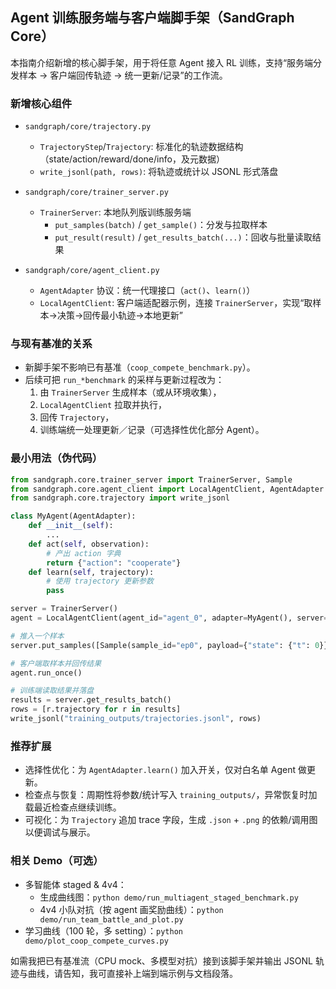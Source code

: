 ## Agent 训练服务端与客户端脚手架（SandGraph Core）

本指南介绍新增的核心脚手架，用于将任意 Agent 接入 RL 训练，支持“服务端分发样本 → 客户端回传轨迹 → 统一更新/记录”的工作流。

### 新增核心组件
- `sandgraph/core/trajectory.py`
  - `TrajectoryStep`/`Trajectory`: 标准化的轨迹数据结构（state/action/reward/done/info，及元数据）
  - `write_jsonl(path, rows)`: 将轨迹或统计以 JSONL 形式落盘

- `sandgraph/core/trainer_server.py`
  - `TrainerServer`: 本地队列版训练服务端
    - `put_samples(batch)` / `get_sample()`：分发与拉取样本
    - `put_result(result)` / `get_results_batch(...)`：回收与批量读取结果

- `sandgraph/core/agent_client.py`
  - `AgentAdapter` 协议：统一代理接口（`act()`、`learn()`）
  - `LocalAgentClient`: 客户端适配器示例，连接 `TrainerServer`，实现“取样本→决策→回传最小轨迹→本地更新”

### 与现有基准的关系
- 新脚手架不影响已有基准（`coop_compete_benchmark.py`）。
- 后续可把 `run_*benchmark` 的采样与更新过程改为：
  1) 由 `TrainerServer` 生成样本（或从环境收集），
  2) `LocalAgentClient` 拉取并执行，
  3) 回传 `Trajectory`，
  4) 训练端统一处理更新／记录（可选择性优化部分 Agent）。

### 最小用法（伪代码）
```python
from sandgraph.core.trainer_server import TrainerServer, Sample
from sandgraph.core.agent_client import LocalAgentClient, AgentAdapter
from sandgraph.core.trajectory import write_jsonl

class MyAgent(AgentAdapter):
    def __init__(self):
        ...
    def act(self, observation):
        # 产出 action 字典
        return {"action": "cooperate"}
    def learn(self, trajectory):
        # 使用 trajectory 更新参数
        pass

server = TrainerServer()
agent = LocalAgentClient(agent_id="agent_0", adapter=MyAgent(), server=server)

# 推入一个样本
server.put_samples([Sample(sample_id="ep0", payload={"state": {"t": 0}})])

# 客户端取样本并回传结果
agent.run_once()

# 训练端读取结果并落盘
results = server.get_results_batch()
rows = [r.trajectory for r in results]
write_jsonl("training_outputs/trajectories.jsonl", rows)
```

### 推荐扩展
- 选择性优化：为 `AgentAdapter.learn()` 加入开关，仅对白名单 Agent 做更新。
- 检查点与恢复：周期性将参数/统计写入 `training_outputs/`，异常恢复时加载最近检查点继续训练。
- 可视化：为 `Trajectory` 追加 trace 字段，生成 `.json` + `.png` 的依赖/调用图以便调试与展示。

### 相关 Demo（可选）
- 多智能体 staged & 4v4：
  - 生成曲线图：`python demo/run_multiagent_staged_benchmark.py`
  - 4v4 小队对抗（按 agent 画奖励曲线）：`python demo/run_team_battle_and_plot.py`
- 学习曲线（100 轮，多 setting）：`python demo/plot_coop_compete_curves.py`

如需我把已有基准流（CPU mock、多模型对抗）接到该脚手架并输出 JSONL 轨迹与曲线，请告知，我可直接补上端到端示例与文档段落。



